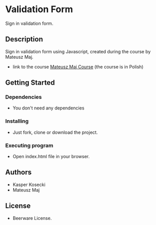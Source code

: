 # Validation Form

Sign in validation form.

## Description

Sign in validation form using Javascript, created during the course by Mateusz Maj.

- link to the course [Mateusz Maj Course](https://www.udemy.com/course/10-projektow-w-czystym-javascript-cz-1/) (the course is in Polish)

## Getting Started

### Dependencies

- You don't need any dependencies

### Installing

- Just fork, clone or download the project.

### Executing program

- Open index.html file in your browser.

## Authors

- Kasper Kosecki
- Mateusz Maj

## License

- Beerware License.
